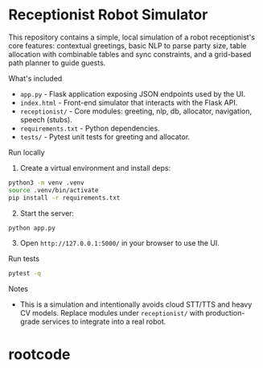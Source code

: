 Receptionist Robot Simulator
=================================

This repository contains a simple, local simulation of a robot receptionist's core features: contextual greetings, basic NLP to parse party size, table allocation with combinable tables and sync constraints, and a grid-based path planner to guide guests.

What's included
- `app.py` - Flask application exposing JSON endpoints used by the UI.
- `index.html` - Front-end simulator that interacts with the Flask API.
- `receptionist/` - Core modules: greeting, nlp, db, allocator, navigation, speech (stubs).
- `requirements.txt` - Python dependencies.
- `tests/` - Pytest unit tests for greeting and allocator.

Run locally

1. Create a virtual environment and install deps:

```bash
python3 -m venv .venv
source .venv/bin/activate
pip install -r requirements.txt
```

2. Start the server:

```bash
python app.py
```

3. Open `http://127.0.0.1:5000/` in your browser to use the UI.

Run tests

```bash
pytest -q
```

Notes
- This is a simulation and intentionally avoids cloud STT/TTS and heavy CV models. Replace modules under `receptionist/` with production-grade services to integrate into a real robot.
# rootcode